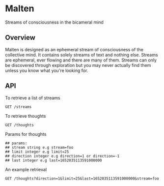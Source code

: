 # Malten

Streams of consciousness in the bicameral mind

## Overview

Malten is designed as an ephemeral stream of consciousness of the collective mind. 
It contains solely streams of text and nothing else. Streams are ephemeral, ever flowing and there are many 
of them. Streams can only be discovered through exploration but you may never actually find them unless 
you know what you're looking for.

## API

To retrieve a list of streams

```
GET /streams
```

To retrieve thoughts

```
GET /thoughts
```

Params for thoughts

```
## params:
## stream string e.g stream=foo
## limit integer e.g limit=25
## direction integer e.g direction=1 or direction=-1
## last integer e.g last=1652035113591000000
```

An example retrieval

```
GET /thoughts?direction=1&limit=25&last=1652035113591000000&stream=foo
```

